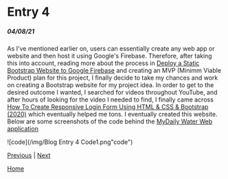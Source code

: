 # Entry 4
##### 04/08/21

As I've mentioned earlier on, users can essentially create any web app or website and then host it using Google's Firebase. Therefore, after taking  this into account, reading more about the process in [Deploy a Static Bootstrap Website to Google Firebase](https://betterprogramming.pub/deploying-a-static-bootstrap-website-to-google-firebase-a2eb043ff015) and creating an MVP (Minimm Viable Product) plan for this project, I finally decide to take my chances and work on creating a Bootstrap website for my project idea. 
  In order to get to the desired outcome I wanted, I searched for videos throughout YouTube, and after hours of looking for the video I needed to find, I finally came across [How To Create Responsive Login Form Using HTML & CSS & Bootstrap (2020)](https://www.youtube.com/watch?v=Bwk-Q_Ua-jM) which eventually helped me tons. I eventually created this website. Below are some screenshots of the code behind the [MyDaily Water Web application](https://jazmin7822.github.io/freedom-project/#)


![code](/img/Blog Entry 4 Code1.png"code")




[Previous](entry03.md) | [Next](entry05.md)

[Home](../README.md)
